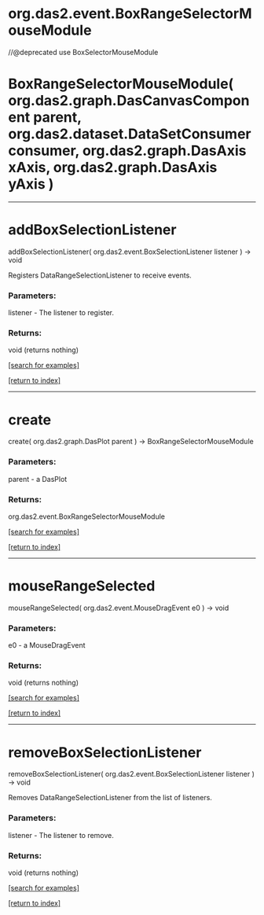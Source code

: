 # org.das2.event.BoxRangeSelectorMouseModule

//@deprecated  use BoxSelectorMouseModule

# BoxRangeSelectorMouseModule( org.das2.graph.DasCanvasComponent parent, org.das2.dataset.DataSetConsumer consumer, org.das2.graph.DasAxis xAxis, org.das2.graph.DasAxis yAxis )


***
<a name="addBoxSelectionListener"></a>
# addBoxSelectionListener
addBoxSelectionListener( org.das2.event.BoxSelectionListener listener ) &rarr; void

Registers DataRangeSelectionListener to receive events.

### Parameters:
listener - The listener to register.

### Returns:
void (returns nothing)


<a href="https://github.com/autoplot/dev/search?q=addBoxSelectionListener&unscoped_q=addBoxSelectionListener">[search for examples]</a>

<a href="https://github.com/autoplot/documentation/blob/master/javadoc/index-all.md">[return to index]</a>

***
<a name="create"></a>
# create
create( org.das2.graph.DasPlot parent ) &rarr; BoxRangeSelectorMouseModule



### Parameters:
parent - a DasPlot

### Returns:
org.das2.event.BoxRangeSelectorMouseModule


<a href="https://github.com/autoplot/dev/search?q=create&unscoped_q=create">[search for examples]</a>

<a href="https://github.com/autoplot/documentation/blob/master/javadoc/index-all.md">[return to index]</a>

***
<a name="mouseRangeSelected"></a>
# mouseRangeSelected
mouseRangeSelected( org.das2.event.MouseDragEvent e0 ) &rarr; void



### Parameters:
e0 - a MouseDragEvent

### Returns:
void (returns nothing)


<a href="https://github.com/autoplot/dev/search?q=mouseRangeSelected&unscoped_q=mouseRangeSelected">[search for examples]</a>

<a href="https://github.com/autoplot/documentation/blob/master/javadoc/index-all.md">[return to index]</a>

***
<a name="removeBoxSelectionListener"></a>
# removeBoxSelectionListener
removeBoxSelectionListener( org.das2.event.BoxSelectionListener listener ) &rarr; void

Removes DataRangeSelectionListener from the list of listeners.

### Parameters:
listener - The listener to remove.

### Returns:
void (returns nothing)


<a href="https://github.com/autoplot/dev/search?q=removeBoxSelectionListener&unscoped_q=removeBoxSelectionListener">[search for examples]</a>

<a href="https://github.com/autoplot/documentation/blob/master/javadoc/index-all.md">[return to index]</a>

